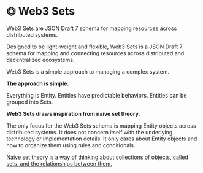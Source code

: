 # ⏣ Web3 Sets

Web3 Sets are JSON Draft 7 schema for mapping resources across distributed systems.

Designed to be light-weight and flexible, Web3 Sets is a JSON Draft 7 schema for mapping and connecting resources across distributed and decentralized ecosystems.

Web3 Sets is a simple approach to managing a complex system.

**The approach is simple.**

Everything is Entity. Entities have predictable behaviors. Entities can be grouped into Sets.

**Web3 Sets draws inspiration from naive set theory.**

The only focus for the Web3 Sets schema is mapping Entity objects across distributed systems. It does not concern itself with the underlying technology or implementation details. It only cares about Entity objects and how to organize them using rules and conditionals.

[Naive set theory is a way of thinking about collections of objects, called sets, and the relationships between them.](https://en.wikipedia.org/wiki/Naive_set_theory)
